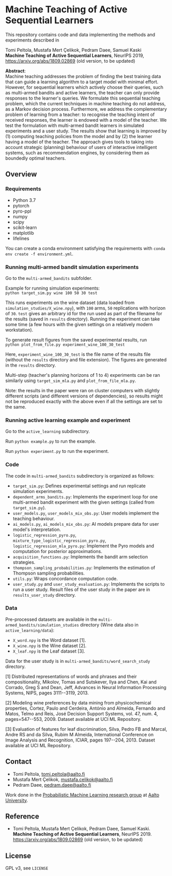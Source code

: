 Machine Teaching of Active Sequential Learners
==============================================

This repository contains code and data implementing the methods and experiments described in

Tomi Peltola, Mustafa Mert Çelikok, Pedram Daee, Samuel Kaski  
**Machine Teaching of Active Sequential Learners**,  NeurIPS 2019,
https://arxiv.org/abs/1809.02869 (old version, to be updated)

**Abstract**:  
Machine teaching addresses the problem of finding the best training data that can guide a learning algorithm to a target model with minimal effort. However, for sequential learners which actively choose their queries, such as multi-armed bandits and active learners, the teacher can only provide responses to the learner's queries. We formulate this sequential teaching problem, which the current techniques in machine teaching do not address, as a Markov decision process. Furthermore, we address the complementary problem of learning from a teacher: to recognise the teaching intent of received responses, the learner is endowed with a model of the teacher. We test the formulation with multi-armed bandit learners in simulated experiments and a user study. The results show that learning is improved by (1) computing teaching policies from the model and by (2) the learner having a model of the teacher. The approach gives tools to taking into account strategic (planning) behaviour of users of interactive intelligent systems, such as recommendation engines, by considering them as boundedly optimal teachers.


## Overview


### Requirements

 * Python 3.7
 * pytorch
 * pyro-ppl
 * numpy
 * scipy
 * scikit-learn
 * matplotlib
 * lifelines

You can create a conda environment satisfying the requirements with `conda env create -f environment.yml`.


### Running multi-armed bandit simulation experiments

Go to the `multi-armed_bandits` subfolder.

Example for running simulation experiments:  
`python target_sim.py wine 100 50 30 test`

This runs experiments on the wine dataset (data loaded from `simulation_studies/X_wine.npy`), with `100` arms, `50` replications with horizon of `30`. `test` gives an arbitrary id for the run used as part of the filename for the results (saved in `results` directory). Running the experiment can take some time (a few hours with the given settings on a relatively modern workstation).

To generate result figures from the saved experimental results, run  
`python plot_from_file.py experiment_wine_100_30_test`

Here, `experiment_wine_100_30_test` is the file name of the results file (without the `results` directory and file extension). The figures are generated in the `results` directory.

Multi-step (teacher's planning horizons of 1 to 4) experiments can be ran similarly using `target_sim_mla.py` and `plot_from_file_mla.py`.

Note: the results in the paper were ran on cluster computers with slightly different scripts (and different versions of dependencies), so results might not be reproduced exactly with the above even if all the settings are set to the same.


### Running active learning example and experiment

Go to the `active_learning` subdirectory.

Run `python example.py` to run the example.

Run `python experiment.py` to run the experiment.


### Code

The code in `multi-armed_bandits` subdirectory is organized as follows:

 * `target_sim.py`: Defines experimental settings and run replicate simulation experiments.
 * `dependent_arms_bandits.py`: Implements the experiment loop for one multi-armed bandit experiment with the given settings (called from `target_sim.py`).
 * `user_models.py`, `user_models_mix_obs.py`: User models implement the teaching behaviour.
 * `ai_models.py`, `ai_models_mix_obs.py`: AI models prepare data for user model's interpretation.
 * `logistic_regression_pyro.py`, `mixture_type_logistic_regression_pyro.py`, `logistic_regression_mla_pyro.py`: Implement the Pyro models and computation for posterior approximations.
 * `acquisition_functions.py`: Implements the bandit arm selection strategies.
 * `thompson_sampling_probabilities.py`: Implements the estimation of Thompson sampling probabilities.
 * `utils.py`: Wraps concordance computation code.
 * `user_study.py` and `user_study_evaluation.py`: Implements the scripts to run a user study. Result files of the user study in the paper are in `results_user_study` directory.


### Data

Pre-processed datasets are available in the `multi-armed_bandits/simulation_studies` directory (Wine data also in `active_learning/data`):

 * `X_word.npy` is the Word dataset [1].
 * `X_wine.npy` is the Wine dataset [2].
 * `X_leaf.npy` is the Leaf dataset [3].

Data for the user study is in `multi-armed_bandits/word_search_study` directory.

  [1] Distributed representations of words and phrases and their compositionality,
      Mikolov, Tomas and Sutskever, Ilya and Chen, Kai and Corrado, Greg S and Dean, Jeff,
      Advances in Neural Information Processing Systems, NIPS, pages 3111--3119, 2013.
  
  [2] Modeling wine preferences by data mining from physicochemical properties,
      Cortez, Paulo and Cerdeira, António and Almeida, Fernando and Matos, Telmo and Reis, José
      Decision Support Systems, vol. 47, num. 4, pages=547--553, 2009.
      Dataset available at UCI ML Repository.
  
  [3] Evaluation of features for leaf discrimination,
      Silva, Pedro FB and Marcal, Andre RS and da Silva, Rubim M Almeida,
      International Conference on Image Analysis and Recognition, ICIAR, pages 197--204, 2013.
      Dataset available at UCI ML Repository.


## Contact

 * Tomi Peltola, tomi.peltola@aalto.fi
 * Mustafa Mert Çelikok, mustafa.celikok@aalto.fi
 * Pedram Daee, pedram.daee@aalto.fi

Work done in the [Probabilistic Machine Learning research group](https://research.cs.aalto.fi/pml/) at [Aalto University](https://www.aalto.fi/fi).


## Reference

 * Tomi Peltola, Mustafa Mert Çelikok, Pedram Daee, Samuel Kaski. **Machine Teaching of Active Sequential Learners**, NeurIPS 2019. https://arxiv.org/abs/1809.02869 (old version, to be updated)


## License

GPL v3, see `LICENSE`
